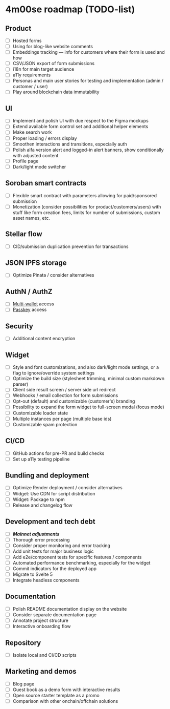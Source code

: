 # 4m00se roadmap (TODO-list)

## Product

- [ ] Hosted forms
- [ ] Using for blog-like website comments
- [ ] Embeddings tracking — info for customers where their form is used and how
- [ ] CSV/JSON export of form submissions
- [ ] i18n for main target audience
- [ ] a11y requirements
- [ ] Personas and main user stories for testing and implementation (admin / customer / user)
- [ ] Play around blockchain data immutability

## UI

- [ ] Implement and polish UI with due respect to the Figma mockups
- [ ] Extend available form control set and additional helper elements
- [ ] Make search work
- [ ] Proper loading / errors display
- [ ] Smoothen interactions and transitions, especially auth
- [ ] Polish alfa version alert and logged-in alert banners, show conditionally with adjusted content
- [ ] Profile page
- [ ] Dark/light mode switcher

## Soroban smart contracts

- [ ] Flexible smart contract with parameters allowing for paid/sponsored submission
- [ ] Monetization (consider possibilities for product/customers/users) with stuff like form creation fees, limits for number of submissions, custom asset names, etc.

## Stellar flow

- [ ] CID/submission duplication prevention for transactions

## JSON IPFS storage

- [ ] Optimize Pinata / consider alternatives

## AuthN / AuthZ

- [ ] [Multi-wallet](https://stellarwalletskit.dev/) access
- [ ] [Passkey](https://kalepail.com/blockchain/the-passkey-powered-future-of-web3) access

## Security

- [ ] Additional content encryption

## Widget

- [ ] Style and font customizations, and also dark/light mode settings, or a flag to ignore/override system settings
- [ ] Optimize the build size (stylesheet trimming, minimal custom markdown parser)
- [ ] Client side result screen / server side url redirect
- [ ] Webhooks / email collection for form submissions
- [ ] Opt-out (default) and customizable (customer's) branding
- [ ] Possibility to expand the form widget to full-screen modal (focus mode)
- [ ] Customizable loader state
- [ ] Multiple instances per page (multiple base ids)
- [ ] Customizable spam protection

## CI/CD

- [ ] GitHub actions for pre-PR and build checks
- [ ] Set up a11y testing pipeline

## Bundling and deployment

- [ ] Optimize Render deployment / consider alternatives
- [ ] Widget: Use CDN for script distribution
- [ ] Widget: Package to npm
- [ ] Release and changelog flow

## Development and tech debt

- [ ] **_Mainnet adjustments_**
- [ ] Thorough error processing
- [ ] Consider proper monitoring and error tracking
- [ ] Add unit tests for major business logic
- [ ] Add e2e/component tests for specific features / components
- [ ] Automated performance benchmarking, especially for the widget
- [ ] Commit indicators for the deployed app
- [ ] Migrate to Svelte 5
- [ ] Integrate headless components

## Documentation

- [ ] Polish README documentation display on the website
- [ ] Consider separate documentation page
- [ ] Annotate project structure
- [ ] Interactive onboarding flow

## Repository

- [ ] Isolate local and CI/CD scripts

## Marketing and demos

- [ ] Blog page
- [ ] Guest book as a demo form with interactive results
- [ ] Open source starter template as a promo
- [ ] Comparison with other onchain/offchain solutions

